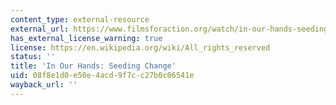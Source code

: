 ```yaml
---
content_type: external-resource
external_url: https://www.filmsforaction.org/watch/in-our-hands-seeding-change/
has_external_license_warning: true
license: https://en.wikipedia.org/wiki/All_rights_reserved
status: ''
title: 'In Our Hands: Seeding Change'
uid: 08f8e1d0-e50e-4acd-9f7c-c27b0c06541e
wayback_url: ''
---
```

